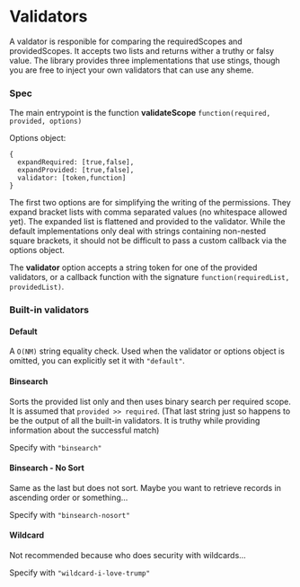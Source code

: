 # Validators

A valdator is responible for comparing the requiredScopes and providedScopes.
It accepts two lists and returns wither a truthy or falsy value.
The library provides three implementations that use stings,
though you are free to inject your own validators
that can use any sheme.

### Spec

The main entrypoint is the function __validateScope__ `function(required, provided, options)`

Options object:

```
{
  expandRequired: [true,false],
  expandProvided: [true,false],
  validator: [token,function]
}
```

The first two options are for simplifying the writing of the permissions.
They expand bracket lists with comma separated values (no whitespace allowed yet).
The expanded list is flattened and provided to the validator.
While the default implementations only deal with strings containing
non-nested square brackets, it should not be difficult to
pass a custom callback via the options object.

The __validator__ option accepts a string token for one of the provided validators,
or a callback function with the signature `function(requiredList, providedList)`.

### Built-in validators

#### Default

A `O(NM)` string equality check.
Used when the validator or options object is omitted,
you can explicitly set it with `"default"`.

#### Binsearch

Sorts the provided list only and then uses binary search
per required scope. It is assumed that `provided >> required`.
(That last string just so happens to be the output of all the built-in validators.
It is truthy while providing information about the successful match)

Specify with `"binsearch"`

#### Binsearch - No Sort

Same as the last but does not sort.
Maybe you want to retrieve records
in ascending order or something...

Specify with `"binsearch-nosort"`

#### Wildcard

Not recommended because who does security with wildcards...

Specify with `"wildcard-i-love-trump"`

